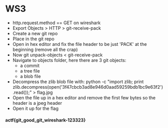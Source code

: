 # WS3

* http.request.method == GET on wireshark
* Export Objects > HTTP > git-receive-pack
* Create a new git repo
* Place in the git repo
* Open in hex editor and fix the file header to be just 'PACK' at the beginning (remove all the crap)
* Now git unpack-objects < git-receive-pack
* Navigate to objects folder, here there are 3 git objects:
   * a commit
   * a tree file
   * a blob file
* Decompress the zlib blob file with: python -c "import zlib; print zlib.decompress(open('3f47cbcb3ad8e946d0aad59259bdb1bc9e63f2').read());" > flag.jpg
* Open the file up in a hex editor and remove the first few bytes so the header is a jpeg header
* Open it up for the flag
#### actf{git_good_git_wireshark-123323}
